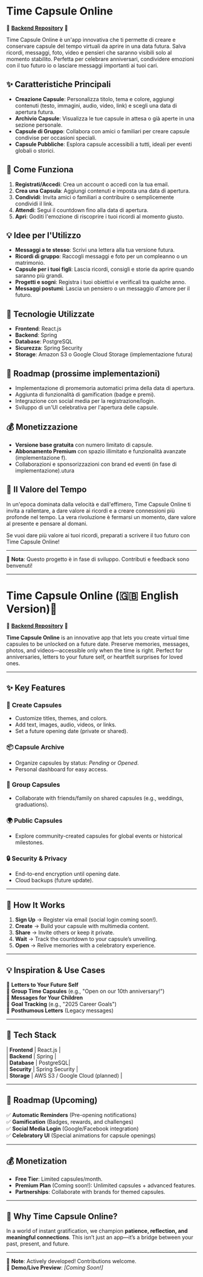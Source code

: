 # Time Capsule Online
💙 **[Backend Repository](https://github.com/AdeleGropplero/TimeCapsule-Back-)** 💙  

Time Capsule Online è un'app innovativa che ti permette di creare e conservare capsule del tempo virtuali da aprire in una data futura. Salva ricordi, messaggi, foto, video e pensieri che saranno visibili solo al momento stabilito. Perfetta per celebrare anniversari, condividere emozioni con il tuo futuro io o lasciare messaggi importanti ai tuoi cari.

## ✨ Caratteristiche Principali

- **Creazione Capsule**: Personalizza titolo, tema e colore, aggiungi contenuti (testo, immagini, audio, video, link) e scegli una data di apertura futura.
- **Archivio Capsule**: Visualizza le tue capsule in attesa o già aperte in una sezione personale.
- **Capsule di Gruppo**: Collabora con amici o familiari per creare capsule condivise per occasioni speciali.
- **Capsule Pubbliche**: Esplora capsule accessibili a tutti, ideali per eventi globali o storici.


## 🚀 Come Funziona

1. **Registrati/Accedi**: Crea un account o accedi con la tua email.
2. **Crea una Capsula**: Aggiungi contenuti e imposta una data di apertura.
3. **Condividi**: Invita amici o familiari a contribuire o semplicemente condividi il link.
4. **Attendi**: Segui il countdown fino alla data di apertura.
5. **Apri**: Goditi l'emozione di riscoprire i tuoi ricordi al momento giusto.

## 💡 Idee per l'Utilizzo

- **Messaggi a te stesso**: Scrivi una lettera alla tua versione futura.
- **Ricordi di gruppo**: Raccogli messaggi e foto per un compleanno o un matrimonio.
- **Capsule per i tuoi figli**: Lascia ricordi, consigli e storie da aprire quando saranno più grandi.
- **Progetti e sogni**: Registra i tuoi obiettivi e verificali tra qualche anno.
- **Messaggi postumi**: Lascia un pensiero o un messaggio d'amore per il futuro.

## 🔧 Tecnologie Utilizzate

- **Frontend**: React.js
- **Backend**: Spring
- **Database**: PostgreSQL
- **Sicurezza**: Spring Security
- **Storage**: Amazon S3 o Google Cloud Storage (implementazione futura)

## 📌 Roadmap (prossime implementazioni)

- Implementazione di promemoria automatici prima della data di apertura.
- Aggiunta di funzionalità di gamification (badge e premi).
- Integrazione con social media per la registrazione/login.
- Sviluppo di un'UI celebrativa per l'apertura delle capsule.

## 💰 Monetizzazione

- **Versione base gratuita** con numero limitato di capsule.
- **Abbonamento Premium** con spazio illimitato e funzionalità avanzate (implementazione f).
- Collaborazioni e sponsorizzazioni con brand ed eventi (in fase di implementazione).utura

## 🌟 Il Valore del Tempo

In un'epoca dominata dalla velocità e dall'effimero, Time Capsule Online ti invita a rallentare, a dare valore ai ricordi e a creare connessioni più profonde nel tempo. La vera rivoluzione è fermarsi un momento, dare valore al presente e pensare al domani.

Se vuoi dare più valore ai tuoi ricordi, preparati a scrivere il tuo futuro con Time Capsule Online!

---

📌 **Nota**: Questo progetto è in fase di sviluppo. Contributi e feedback sono benvenuti!

---

# Time Capsule Online (🇬🇧 English Version)🌟

💙 **[Backend Repository](https://github.com/AdeleGropplero/TimeCapsule-Back-)** 💙  

**Time Capsule Online** is an innovative app that lets you create virtual time capsules to be unlocked on a future date. Preserve memories, messages, photos, and videos—accessible only when the time is right. Perfect for anniversaries, letters to your future self, or heartfelt surprises for loved ones.  

---

## ✨ Key Features  

### 🎨 **Create Capsules**  
- Customize titles, themes, and colors.  
- Add text, images, audio, videos, or links.  
- Set a future opening date (private or shared).  

### 📦 **Capsule Archive**  
- Organize capsules by status: *Pending* or *Opened*.  
- Personal dashboard for easy access.  

### 👥 **Group Capsules**  
- Collaborate with friends/family on shared capsules (e.g., weddings, graduations).  

### 🌍 **Public Capsules**  
- Explore community-created capsules for global events or historical milestones.  

### 🔒 **Security & Privacy**  
- End-to-end encryption until opening date.  
- Cloud backups (future update).  

---

## 🚀 How It Works  

1. **Sign Up** → Register via email (social login coming soon!).  
2. **Create** → Build your capsule with multimedia content.  
3. **Share** → Invite others or keep it private.  
4. **Wait** → Track the countdown to your capsule’s unveiling.  
5. **Open** → Relive memories with a celebratory experience.  

---

## 💡 Inspiration & Use Cases  

📜 **Letters to Your Future Self**  
🎉 **Group Time Capsules** (e.g., "Open on our 10th anniversary!")  
👶 **Messages for Your Children**  
🎯 **Goal Tracking** (e.g., "2025 Career Goals")  
💌 **Posthumous Letters** (Legacy messages)  

---

## 🔧 Tech Stack  

| **Frontend**  | React.js  |  
| **Backend**   | Spring    |  
| **Database**  | PostgreSQL|  
| **Security**  | Spring Security |  
| **Storage**   | AWS S3 / Google Cloud (planned) |  

---

## 📌 Roadmap (Upcoming)  

✅ **Automatic Reminders** (Pre-opening notifications)  
✅ **Gamification** (Badges, rewards, and challenges)  
✅ **Social Media Login** (Google/Facebook integration)  
✅ **Celebratory UI** (Special animations for capsule openings)  

---

## 💰 Monetization  

- **Free Tier**: Limited capsules/month.  
- **Premium Plan** (Coming soon!): Unlimited capsules + advanced features.  
- **Partnerships**: Collaborate with brands for themed capsules.  

---

## 🌟 Why Time Capsule Online?  

In a world of instant gratification, we champion **patience, reflection, and meaningful connections**. This isn’t just an app—it’s a bridge between your past, present, and future.  

---

📌 **Note**: Actively developed! Contributions welcome.  
🔗 **Demo/Live Preview**: *[Coming Soon!]*  

